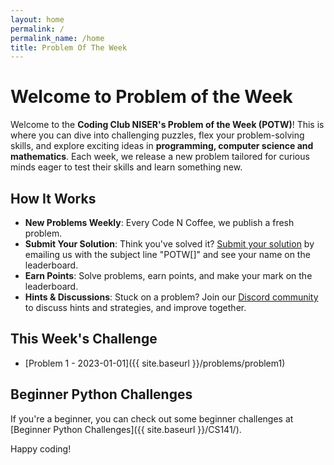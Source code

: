 ```yaml
---
layout: home
permalink: /
permalink_name: /home
title: Problem Of The Week
---
```


# Welcome to Problem of the Week
Welcome to the **Coding Club NISER's  Problem of the Week (POTW)**! This is where you can dive into challenging puzzles, flex your problem-solving skills, and explore exciting ideas in **programming, computer science and mathematics**. Each week, we release a new problem tailored for curious minds eager to test their skills and learn something new.



## How It Works
- **New Problems Weekly**: Every Code N Coffee, we publish a fresh problem.
- **Submit Your Solution**: Think you've solved it? [Submit your solution](mailto:code@niser.ac.in?subject=POTW%5B%3CNumber%3E%5D) by emailing us with the subject line "POTW[<Number>]" and see your name on the leaderboard.
- **Earn Points**: Solve problems, earn points, and make your mark on the leaderboard.
- **Hints & Discussions**: Stuck on a problem? Join our [Discord community](https://discord.gg/w2bSsQkBTe) to discuss hints and strategies, and improve together.

## This Week's Challenge

- [Problem 1 - 2023-01-01]({{ site.baseurl }}/problems/problem1)


## Beginner Python Challenges
If you're a beginner, you can check out some beginner challenges at [Beginner Python Challenges]({{ site.baseurl }}/CS141/).

Happy coding!